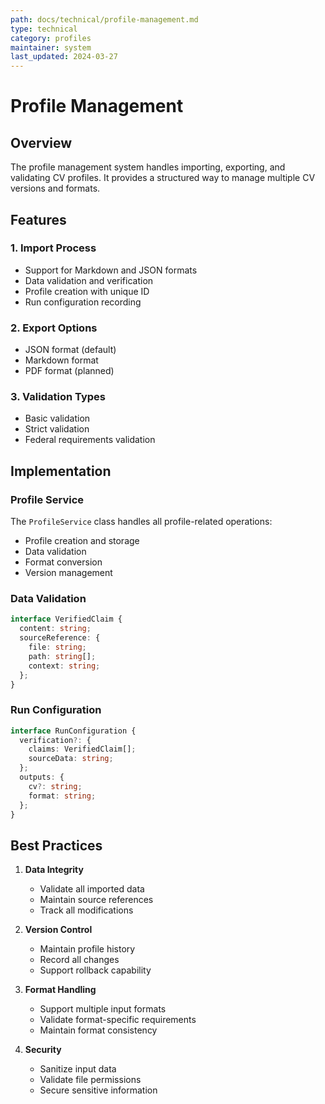 ```yaml
---
path: docs/technical/profile-management.md
type: technical
category: profiles
maintainer: system
last_updated: 2024-03-27
---
```


# Profile Management

## Overview

The profile management system handles importing, exporting, and validating CV profiles. It provides a structured way to manage multiple CV versions and formats.

## Features

### 1. Import Process
- Support for Markdown and JSON formats
- Data validation and verification
- Profile creation with unique ID
- Run configuration recording

### 2. Export Options
- JSON format (default)
- Markdown format
- PDF format (planned)

### 3. Validation Types
- Basic validation
- Strict validation
- Federal requirements validation

## Implementation

### Profile Service
The `ProfileService` class handles all profile-related operations:
- Profile creation and storage
- Data validation
- Format conversion
- Version management

### Data Validation
```typescript
interface VerifiedClaim {
  content: string;
  sourceReference: {
    file: string;
    path: string[];
    context: string;
  };
}
```

### Run Configuration
```typescript
interface RunConfiguration {
  verification?: {
    claims: VerifiedClaim[];
    sourceData: string;
  };
  outputs: {
    cv?: string;
    format: string;
  };
}
```

## Best Practices

1. **Data Integrity**
   - Validate all imported data
   - Maintain source references
   - Track all modifications

2. **Version Control**
   - Maintain profile history
   - Record all changes
   - Support rollback capability

3. **Format Handling**
   - Support multiple input formats
   - Validate format-specific requirements
   - Maintain format consistency

4. **Security**
   - Sanitize input data
   - Validate file permissions
   - Secure sensitive information 
